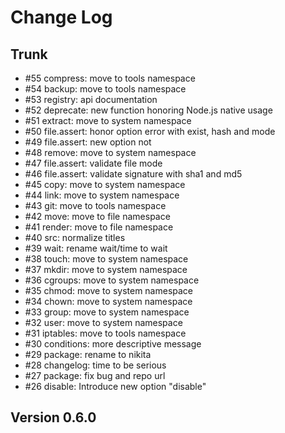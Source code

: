 
# Change Log

## Trunk

* #55 compress: move to tools namespace
* #54 backup: move to tools namespace
* #53 registry: api documentation
* #52 deprecate: new function honoring Node.js native usage
* #51 extract: move to system namespace
* #50 file.assert: honor option error with exist, hash and mode
* #49 file.assert: new option not
* #48 remove: move to system namespace
* #47 file.assert: validate file mode
* #46 file.assert: validate signature with sha1 and md5
* #45 copy: move to system namespace
* #44 link: move to system namespace
* #43 git: move to tools namespace
* #42 move: move to file namespace
* #41 render: move to file namespace
* #40 src: normalize titles
* #39 wait: rename wait/time to wait
* #38 touch: move to system namespace
* #37 mkdir: move to system namespace
* #36 cgroups: move to system namespace
* #35 chmod: move to system namespace
* #34 chown: move to system namespace
* #33 group: move to system namespace
* #32 user: move to system namespace
* #31 iptables: move to tools namespace
* #30 conditions: more descriptive message
* #29 package: rename to nikita
* #28 changelog: time to be serious
* #27 package: fix bug and repo url
* #26 disable: Introduce new option "disable"

## Version 0.6.0
